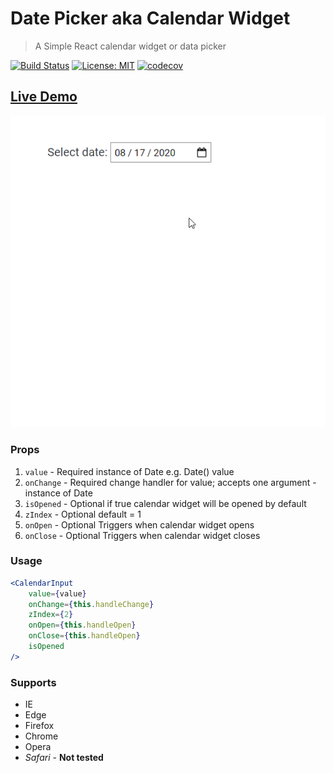 # Date Picker aka Calendar Widget

> A Simple React calendar widget or data picker

[![Build Status](https://travis-ci.org/obergodmar/react-calendar.svg?branch=develop)](https://travis-ci.org/obergodmar/react-calendar)
[![License: MIT](https://img.shields.io/badge/License-MIT-green.svg)](https://www.npmjs.com/package/react-calendar-data-picker)
[![codecov](https://codecov.io/gh/obergodmar/react-calendar/branch/develop/graph/badge.svg)](https://codecov.io/gh/obergodmar/react-calenda)

## [Live Demo](https://obergodmar.github.io/react-calendar)

![Demo](screenshots/demo.gif)

### Props

1. `value` - Required instance of Date e.g. Date() value
2. `onChange` - Required change handler for value; accepts one argument - instance of Date
3. `isOpened` - Optional if true calendar widget will be opened by default
4. `zIndex` - Optional default = 1
5. `onOpen` - Optional Triggers when calendar widget opens
6. `onClose` - Optional Triggers when calendar widget closes

### Usage

```jsx
<CalendarInput
    value={value}
    onChange={this.handleChange}
    zIndex={2}
    onOpen={this.handleOpen}
    onClose={this.handleOpen}
    isOpened
/>
```

### Supports

* IE
* Edge
* Firefox
* Chrome
* Opera
* *Safari* - **Not tested**
